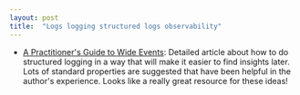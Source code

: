 ```yaml
---
layout: post
title:  "Logs logging structured logs observability"
---
```


* [A Practitioner's Guide to Wide Events](https://jeremymorrell.dev/blog/a-practitioners-guide-to-wide-events/): Detailed article about how to do structured logging in a way that will make it easier to find insights later. Lots of standard properties are suggested that have been helpful in the author's experience. Looks like a really great resource for these ideas!
